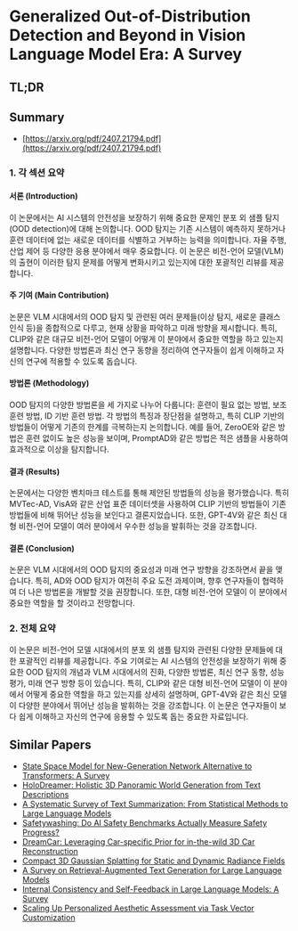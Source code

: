 # Generalized Out-of-Distribution Detection and Beyond in Vision Language Model Era: A Survey
## TL;DR
## Summary
- [https://arxiv.org/pdf/2407.21794.pdf](https://arxiv.org/pdf/2407.21794.pdf)

### 1. 각 섹션 요약

#### 서론 (Introduction)
이 논문에서는 AI 시스템의 안전성을 보장하기 위해 중요한 문제인 분포 외 샘플 탐지(OOD detection)에 대해 논의합니다. OOD 탐지는 기존 시스템이 예측하지 못하거나 훈련 데이터에 없는 새로운 데이터를 식별하고 거부하는 능력을 의미합니다. 자율 주행, 산업 제어 등 다양한 응용 분야에서 매우 중요합니다. 이 논문은 비전-언어 모델(VLM)의 출현이 이러한 탐지 문제를 어떻게 변화시키고 있는지에 대한 포괄적인 리뷰를 제공합니다.

#### 주 기여 (Main Contribution)
논문은 VLM 시대에서의 OOD 탐지 및 관련된 여러 문제들(이상 탐지, 새로운 클래스 인식 등)을 종합적으로 다루고, 현재 상황을 파악하고 미래 방향을 제시합니다. 특히, CLIP와 같은 대규모 비전-언어 모델이 어떻게 이 분야에서 중요한 역할을 하고 있는지 설명합니다. 다양한 방법론과 최신 연구 동향을 정리하여 연구자들이 쉽게 이해하고 자신의 연구에 적용할 수 있도록 돕습니다.

#### 방법론 (Methodology)
OOD 탐지의 다양한 방법론을 세 가지로 나누어 다룹니다: 훈련이 필요 없는 방법, 보조 훈련 방법, ID 기반 훈련 방법. 각 방법의 특징과 장단점을 설명하고, 특히 CLIP 기반의 방법들이 어떻게 기존의 한계를 극복하는지 논의합니다. 예를 들어, ZeroOE와 같은 방법은 훈련 없이도 높은 성능을 보이며, PromptAD와 같은 방법은 적은 샘플을 사용하여 효과적으로 이상을 탐지합니다.

#### 결과 (Results)
논문에서는 다양한 벤치마크 테스트를 통해 제안된 방법들의 성능을 평가했습니다. 특히 MVTec-AD, VisA와 같은 산업 표준 데이터셋을 사용하여 CLIP 기반의 방법들이 기존 방법들에 비해 뛰어난 성능을 보인다고 결론지었습니다. 또한, GPT-4V와 같은 최신 대형 비전-언어 모델이 여러 분야에서 우수한 성능을 발휘하는 것을 강조합니다.

#### 결론 (Conclusion)
논문은 VLM 시대에서의 OOD 탐지의 중요성과 미래 연구 방향을 강조하면서 끝을 맺습니다. 특히, AD와 OOD 탐지가 여전히 주요 도전 과제이며, 향후 연구자들이 협력하여 더 나은 방법론을 개발할 것을 권장합니다. 또한, 대형 비전-언어 모델이 이 분야에서 중요한 역할을 할 것이라고 전망합니다.

### 2. 전체 요약

이 논문은 비전-언어 모델 시대에서의 분포 외 샘플 탐지와 관련된 다양한 문제들에 대한 포괄적인 리뷰를 제공합니다. 주요 기여로는 AI 시스템의 안전성을 보장하기 위해 중요한 OOD 탐지의 개념과 VLM 시대에서의 진화, 다양한 방법론, 최신 연구 동향, 성능 평가, 미래 연구 방향 등이 있습니다. 특히, CLIP와 같은 대형 비전-언어 모델이 이 분야에서 어떻게 중요한 역할을 하고 있는지를 상세히 설명하며, GPT-4V와 같은 최신 모델이 다양한 분야에서 뛰어난 성능을 발휘하는 것을 강조합니다. 이 논문은 연구자들이 보다 쉽게 이해하고 자신의 연구에 응용할 수 있도록 돕는 중요한 자료입니다.

## Similar Papers
- [State Space Model for New-Generation Network Alternative to Transformers: A Survey](2404.09516.md)
- [HoloDreamer: Holistic 3D Panoramic World Generation from Text Descriptions](2407.15187.md)
- [A Systematic Survey of Text Summarization: From Statistical Methods to Large Language Models](2406.11289.md)
- [Safetywashing: Do AI Safety Benchmarks Actually Measure Safety Progress?](2407.21792.md)
- [DreamCar: Leveraging Car-specific Prior for in-the-wild 3D Car Reconstruction](2407.16988.md)
- [Compact 3D Gaussian Splatting for Static and Dynamic Radiance Fields](2408.03822.md)
- [A Survey on Retrieval-Augmented Text Generation for Large Language Models](2404.10981.md)
- [Internal Consistency and Self-Feedback in Large Language Models: A Survey](2407.14507.md)
- [Scaling Up Personalized Aesthetic Assessment via Task Vector Customization](2407.07176.md)
